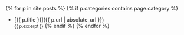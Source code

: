 {% for p in site.posts %}
  {% if p.categories contains page.category %}
* [{{ p.title }}]({{ p.url | absolute_url }})  
  <small>{{ p.excerpt }}</small>
  {% endif %}
{% endfor %}